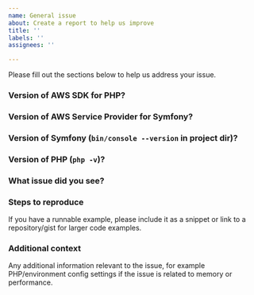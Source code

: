 ```yaml
---
name: General issue
about: Create a report to help us improve
title: ''
labels: ''
assignees: ''

---
```


Please fill out the sections below to help us address your issue.

### Version of AWS SDK for PHP?


### Version of AWS Service Provider for Symfony?


### Version of Symfony (`bin/console --version` in project dir)?


### Version of PHP (`php -v`)?


### What issue did you see?


### Steps to reproduce
If you have a runnable example, please include it as a snippet or link to a repository/gist for larger code examples.

### Additional context
Any additional information relevant to the issue, for example PHP/environment config settings if the issue is related to memory or performance.

